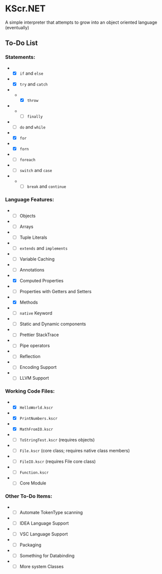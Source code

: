# KScr.NET
A simple interpreter that attempts to grow into an object oriented language (eventually)

## To-Do List

### Statements:
- - [x] `if` and `else`
- - [x] `try` and `catch`
- - - [x] `throw`
- - - [ ] `finally`
- - [ ] `do` and `while`
- - [x] `for`
- - [x] `forn`
- - [ ] `foreach`
- - [ ] `switch` and `case`
- - - [ ] `break` and `continue`

### Language Features:
- - [ ] Objects
- - [ ] Arrays
- - [ ] Tuple Literals
- - [ ] `extends` and `implements`
- - [ ] Variable Caching
- - [ ] Annotations
- - [x] Computed Properties
- - [ ] Properties with Getters and Setters
- - [x] Methods
- - [ ] `native` Keyword
- - [ ] Static and Dynamic components
- - [ ] Prettier StackTrace
- - [ ] Pipe operators
- - [ ] Reflection
- - [ ] Encoding Support
- - [ ] LLVM Support

### Working Code Files:
- - [x] `HelloWorld.kscr`
- - [x] `PrintNumbers.kscr`
- - [x] `MathFromIO.kscr`
- - [ ] `ToStringTest.kscr` (requires objects)
- - [ ] `File.kscr` (core class; requires native class members)
- - [ ] `FileIO.kscr` (requires File core class)
- - [ ] `Function.kscr`
- - [ ] Core Module

### Other To-Do Items:
- - [ ] Automate TokenType scanning
- - [ ] IDEA Language Support
- - [ ] VSC Language Support
- - [ ] Packaging
- - [ ] Something for Databinding
- - [ ] More system Classes
